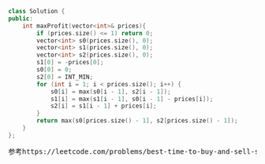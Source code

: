 ```CPP
class Solution {
public:
	int maxProfit(vector<int>& prices){
		if (prices.size() <= 1) return 0;
		vector<int> s0(prices.size(), 0);
		vector<int> s1(prices.size(), 0);
		vector<int> s2(prices.size(), 0);
		s1[0] = -prices[0];
		s0[0] = 0;
		s2[0] = INT_MIN;
		for (int i = 1; i < prices.size(); i++) {
			s0[i] = max(s0[i - 1], s2[i - 1]);
			s1[i] = max(s1[i - 1], s0[i - 1] - prices[i]);
			s2[i] = s1[i - 1] + prices[i];
		}
		return max(s0[prices.size() - 1], s2[prices.size() - 1]);
	}
};
```
<pre>参考https://leetcode.com/problems/best-time-to-buy-and-sell-stock-with-cooldown/discuss/75928/Share-my-DP-solution-(By-State-Machine-Thinking)</pre>
